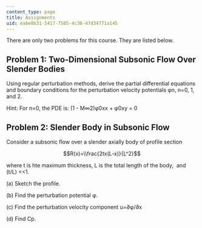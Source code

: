 ```yaml
---
content_type: page
title: Assignments
uid: ea6e8b31-5417-7585-4c30-47d34771a145
---
```


There are only two problems for this course. They are listed below.

Problem 1: Two-Dimensional Subsonic Flow Over Slender Bodies
------------------------------------------------------------

Using regular perturbation methods, derive the partial differential equations and boundary conditions for the perturbation velocity potentials φn, n=0, 1, and 2.

Hint: For n=0, the PDE is: (1 - M∞2)φ0xx + φ0xy = 0

Problem 2: Slender Body in Subsonic Flow
----------------------------------------

Consider a subsonic flow over a slender axially body of profile section

$$R(x)=\\frac{2tx(L-x)}{L^2}$$

where t is hte maximum thickness, L is the total length of the body,  and (t/L) \<\<1.

(a) Sketch the profile.

(b) Find the perturbation potential φ.

(c) Find the perturbation velocity component u=∂φ/∂x

(d) Find Cp.